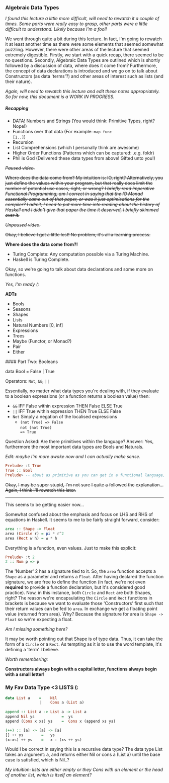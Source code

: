 ### Algebraic Data Types

*I found this lecture a little more difficult, will need to rewatch it a couple of times. Some parts were really easy to grasp, other parts were a little difficult to understand. Likely because I'm a fool!*

We went through quite a bit during this lecture. In fact, I'm going to rewatch it at least another time as there were some elements that seemed somewhat puzzling. However, there were other areas of the lecture that seemed extremely digestible. Firstly, we start with a quick recap, there seemed to be no questions. Secondly, Algebraic Data Types are outlined which is shortly followed by a discussion of data, where does it come from? Furthermore, the concept of data declarations is introduced and we go on to talk about Constructors (as data 'terms'?) and other areas of interest such as lists (and their nature).

*Again, will need to rewatch this lecture and edit these notes appropriately. So for now, this document is a WORK IN PROGRESS.*

##### Recapping

* DATA! Numbers and Strings (You would think: Primitive Types, right? Nope!)
* Functions over that data (For example: <code>map func [1..]</code>)
* Recursion
* List Comprehensions (which I personally think are awesome)
* Higher Order Functions (Patterns which can be captured: .e.g. foldr)
* Phil is God (Delivered these data types from above! Gifted unto you!)


~~*Paused video.*~~

~~Where does the data come from? My intuition is: IO, right? Alternatively, you just define the values within your program, but that really does limit the number of potential use cases, right, or wrong? *I briefly read Imperative Functional Programming, am I correct in saying that the IO Monad essentially came out of that paper, or was it just optimisations for the compiler? I admit, I need to put more time into reading about the history of Haskell and I didn't give that paper the time it deserved, I briefly skimmed over it.*~~

~~*Unpaused video.*~~

~~Okay, I believe I got a little lost! No problem, it's all a learning process.~~

**Where does the data come from?!**

* Turing Complete: Any computation possible via a Turing Machine.
* Haskell is Turing Complete.

Okay, so we're going to talk about data declarations and some more on functions.

*Yes, I'm ready (:*

**ADTs**

* Bools
* Seasons
* Shapes
* Lists
* Natural Numbers [0, inf]
* Expressions
* Trees
* Maybe (Functor, or Monad?)
* Pair
* Either

#### Part Two: Booleans

data Bool = False | True

Operators: <code>Not</code>, <code>&&</code>, <code>||</code>

Essentially, no matter what data types you're dealing with, if they evaluate to a boolean expressions (or a function returns a boolean value) then:

* <code>&&</code> IFF False within expression THEN False ELSE True
* <code>||</code> IFF True within expression THEN True ELSE False
* <code>Not</code> Simply a negation of the localised expressions
	* <code>(not True) => False</code> <br />
	  <code>not (not True) => True</code>

Question Asked: Are there primitives within the language? Answer: Yes, furthermore the most important data types are Bools and Naturals.

*Edit: maybe I'm more awake now and I can actually make sense.*

```haskell
Prelude> :t True
True :: Bool
Prelude> -- about as primitive as you can get in a functional language, right?
```

~~Okay, I may be super stupid, I'm not sure I quite a followed the explanation... Again, I think I'll rewatch this later.~~

<hr />

This seems to be getting easier now...

Somewhat confused about the emphasis and focus on LHS and RHS of equations in Haskell. It seems to me to be fairly straight forward, consider:

```haskell
area :: Shape -> Float
area (Circle r) = pi * r^2
area (Rect w h) = w * h
```

Everything is a function, even values. Just to make this explicit:

```haskell
Prelude> :t 2
2 :: Num p => p
```

The 'Number' 2 has a signature tied to it. So, the <code>area</code> function accepts a <code>Shape</code> as a parameter and returns a <code>Float</code>. After having declared the function signature, we are free to define the function (in fact, we're not even **required** to provide a function declaration, but it's considered good practice). Now, in this instance, both <code>Circle</code> and <code>Rect</code> are both Shapes, right? The reason we're encapsulating the <code>Circle</code> and <code>Rect</code> functions in brackets is because we want to evaluate those 'Constructors' first such that their return values can be fed to <code>area</code>. In exchange we get a floating point value (returned from area). Why? Because the signature for area is <code>Shape -> Float</code> so we're expecting a float.

*Am I missing something here?*

It may be worth pointing out that Shape is of type data. Thus, it can take the form of a <code>Circle</code> or a <code>Rect</code>. As tempting as it is to use the word template, it's defining a 'term' I believe.

*Worth remembering:*

**Constructors always begin with a capital letter, functions always begin with a small letter!**

### My Fav Data Type <3 LISTS (:

```haskell
data List a    =    Nil
               |    Cons a (List a)
               
append :: List a -> List a -> List a
append Nil ys            =  ys
append (Cons x xs) ys    =  Cons x (append xs ys)

(++) :: [a] -> [a] -> [a]
[] ++ ys        =   ys
(x:xs) ++ ys    =   x : (xs ++ ys)
```

Would I be correct in saying this is a recursive data type? The data type List takes an argument: a, and returns either Nil or cons a (List a) until the base case is satisfied, which is Nil..?

*My intuition: lists are either empty or they Cons with an element or the head of another list, which is itself an element?*